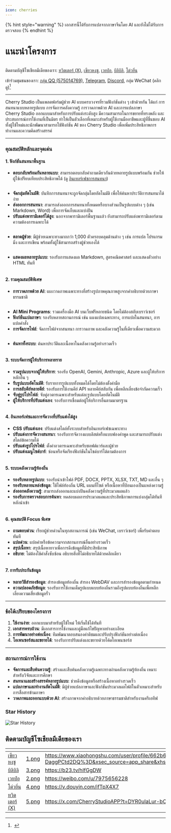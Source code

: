 ```yaml
---
icon: cherries
---
```


{% hint style="warning" %}
เอกสารนี้ได้รับการแปลจากภาษาจีนโดย AI และยังไม่ได้รับการตรวจสอบ
{% endhint %}

# แนะนำโครงการ

<figure><img src=".gitbook/assets/docs-readme-banner1.png" alt=""><figcaption></figcaption></figure>

ติดตามบัญชีโซเชียลมีเดียของเรา: [ทวิตเตอร์ (X)](https://x.com/CherryStudioAPP), [เซียวหงซู](https://www.xiaohongshu.com/user/profile/662b6853000000000b031d9a), [เวยป๋อ](https://weibo.com/u/7975656228), [บิลิบิลิ](https://space.bilibili.com/3546657515898892), [โต่วยิ่น](https://www.douyin.com/user/MS4wLjABAAAAmw9A54m5J0hHVMQY5eGrVJ-EHDoOS0hgJ6M1F9MN2Tn2V163A0xrC4_KVzfmQSxC)

เข้าร่วมชุมชนของเรา: [กลุ่ม QQ (575014769)](https://qm.qq.com/q/lo0D4qVZKi), [Telegram](https://t.me/CherryStudioAI), [Discord](https://discord.gg/wez8HtpxqQ), กลุ่ม WeChat (คลิกดู)[^1]

***

Cherry Studio เป็นแพลตฟอร์มผู้ช่วย AI แบบครบวงจรที่รวมฟังก์ชันต่าง ๆ เข้าด้วยกัน ได้แก่ การสนทนาแบบหลายรูปแบบ การจัดการคลังความรู้ การวาดภาพด้วย AI และการแปลภาษา  
Cherry Studio ออกแบบมาสำหรับการปรับแต่งระดับสูง มีความสามารถในการขยายที่ทรงพลัง และประสบการณ์การใช้งานที่เป็นมิตร ทำให้เป็นตัวเลือกที่เหมาะสำหรับผู้ใช้งานมืออาชีพและผู้ที่ชื่นชอบ AI ทั้งผู้ใช้ใหม่และนักพัฒนาสามารถใช้ฟังก์ชัน AI ของ Cherry Studio เพื่อเพิ่มประสิทธิภาพการทำงานและความคิดสร้างสรรค์

***

### **คุณสมบัติหลักและจุดเด่น**

#### **1. ฟังก์ชันสนทนาพื้นฐาน**

* **ตอบกลับพร้อมกันหลายแบบ**: สามารถตอบกลับคำถามเดียวกันด้วยหลายรูปแบบพร้อมกัน ช่วยให้ผู้ใช้เปรียบเทียบประสิทธิภาพได้ (ดู [อินเทอร์เฟซการสนทนา](cherrystudio/preview/chat.md))

<figure><img src=".gitbook/assets/docs-readme-1 (1).png" alt=""><figcaption></figcaption></figure>

* **จัดกลุ่มอัตโนมัติ**: บันทึกการสนทนาจะถูกจัดกลุ่มโดยอัตโนมัติ เพื่อให้ค้นหาประวัติการสนทนาได้ง่าย
* **ส่งออกการสนทนา**: สามารถส่งออกการสนทนาทั้งหมดหรือบางส่วนเป็นรูปแบบต่าง ๆ (เช่น Markdown, Word) เพื่อการจัดเก็บและแบ่งปัน
* **ปรับแต่งพารามิเตอร์ได้สูง**: นอกจากพารามิเตอร์พื้นฐานแล้ว ยังสามารถปรับแต่งพารามิเตอร์ตามความต้องการเฉพาะได้

<figure><img src=".gitbook/assets/docs-readme-2 (2).png" alt=""><figcaption></figcaption></figure>

* **ตลาดผู้ช่วย**: มีผู้ช่วยเฉพาะทางมากกว่า 1,000 ตัวครอบคลุมด้านต่าง ๆ เช่น การแปล โปรแกรมมิ่ง และการเขียน พร้อมทั้งผู้ใช้สามารถสร้างผู้ช่วยเองได้

<figure><img src=".gitbook/assets/docs-readme-4.png" alt=""><figcaption></figcaption></figure>

* **แสดงผลหลายรูปแบบ**: รองรับการแสดงผล Markdown, สูตรคณิตศาสตร์ และแสดงตัวอย่าง HTML ทันที

<figure><img src=".gitbook/assets/docs-readme-3 (1).png" alt=""><figcaption></figcaption></figure>

#### **2. รวมคุณสมบัติพิเศษ**

* **การวาดภาพด้วย AI**: แผงวาดภาพเฉพาะทางที่สร้างรูปภาพคุณภาพสูงจากคำอธิบายด้วยภาษาธรรมชาติ

<figure><img src=".gitbook/assets/docs-readme-5.png" alt=""><figcaption></figcaption></figure>

* **AI Mini Programs**: รวมเครื่องมือ AI บนเว็บฟรีหลายชนิด โดยไม่ต้องสลับเบราว์เซอร์
* **ฟังก์ชันแปลภาษา**: รองรับหลายสถานการณ์ เช่น แผงแปลเฉพาะทาง, การแปลในสนทนา, การแปลคำสั่ง
* **การจัดการไฟล์**: จัดการไฟล์จากสนทนา การวาดภาพ และคลังความรู้ในที่เดียวเพื่อความสะดวก

<figure><img src=".gitbook/assets/docs-readme-6.png" alt=""><figcaption></figcaption></figure>

* **ค้นหาทั้งระบบ**: ค้นหาประวัติและเนื้อหาในคลังความรู้อย่างรวดเร็ว

<figure><img src=".gitbook/assets/docs-readme-7.png" alt=""><figcaption></figcaption></figure>

#### **3. ระบบจัดการผู้ให้บริการหลายราย**

* **รวมรูปแบบจากผู้ให้บริการ**: รองรับ OpenAI, Gemini, Anthropic, Azure และผู้ให้บริการหลักอื่น ๆ
* **รับรูปแบบอัตโนมัติ**: รับรายการรูปแบบทั้งหมดได้โดยไม่ต้องตั้งค่ามือ
* **การสลับคีย์หลายคีย์**: รองรับการใช้งานคีย์ API หลายคีย์สลับกัน เพื่อหลีกเลี่ยงข้อจำกัดความเร็ว
* **จับคู่รูปโปรไฟล์**: จับคู่อวตารเฉพาะสำหรับแต่ละรูปแบบโดยอัตโนมัติ
* **ผู้ให้บริการที่ปรับแต่งเอง**: รองรับการเชื่อมต่อผู้ให้บริการอื่นตามมาตรฐาน

<figure><img src=".gitbook/assets/docs-readme-8.png" alt=""><figcaption></figcaption></figure>

#### **4. อินเทอร์เฟซและการจัดวางที่ปรับแต่งได้สูง**

* **CSS ปรับแต่งเอง**: ปรับแต่งสไตล์ทั้งระบบสำหรับอินเทอร์เฟซเฉพาะทาง
* **ปรับแต่งการจัดวางสนทนา**: รองรับการจัดวางแบบลิสต์หรือแบบฟองคำพูด และสามารถปรับแต่งสไตล์ข้อความได้
* **ปรับแต่งรูปโปรไฟล์**: ตั้งค่าอวตารเฉพาะสำหรับซอฟต์แวร์และผู้ช่วย
* **ปรับแต่งเมนูไซด์บาร์**: ซ่อนหรือจัดเรียงฟังก์ชันในไซด์บาร์ได้ตามต้องการ

<figure><img src=".gitbook/assets/docs-readme-9.png" alt=""><figcaption></figcaption></figure>

#### **5. ระบบคลังความรู้ท้องถิ่น**

* **รองรับหลายรูปแบบ**: รองรับนำเข้าไฟล์ PDF, DOCX, PPTX, XLSX, TXT, MD และอื่น ๆ
* **รองรับหลายแหล่งข้อมูล**: ใช้ไฟล์ท้องถิ่น URL แผนที่ไซต์ หรือเนื้อหาที่ป้อนเองเป็นแหล่งความรู้
* **ส่งออกคลังความรู้**: สามารถส่งออกและแบ่งปันคลังความรู้ที่ประมวลผลแล้ว
* **รองรับการตรวจสอบการค้นหา**: ทดสอบผลการประมวลผลและประสิทธิภาพการแบ่งกลุ่มได้ทันทีหลังนำเข้า

<figure><img src=".gitbook/assets/docs-readme-10.png" alt=""><figcaption></figcaption></figure>

#### **6. คุณสมบัติ Focus พิเศษ**

* **ถามตอบด่วน**: เรียกผู้ช่วยด่วนในทุกสถานการณ์ (เช่น WeChat, เบราว์เซอร์) เพื่อรับคำตอบทันที
* **แปลด่วน**: แปลคำหรือข้อความจากสถานการณ์อื่นอย่างรวดเร็ว
* **สรุปเนื้อหา**: สรุปเนื้อหายาวเพื่อการดึงข้อมูลที่มีประสิทธิภาพ
* **อธิบาย**: ไม่ต้องใช้คำสั่งซับซ้อน อธิบายสิ่งที่ไม่อธิบายได้ด้วยคลิกเดียว

<figure><img src=".gitbook/assets/docs-readme-11.png" alt=""><figcaption></figcaption></figure>

#### **7. การรับประกันข้อมูล**

* **หลายวิธีสำรองข้อมูล**: สำรองข้อมูลท้องถิ่น สำรอง WebDAV และการสำรองข้อมูลตามกำหนด
* **ความปลอดภัยข้อมูล**: รองรับการใช้งานเต็มรูปแบบแบบท้องถิ่นรวมถึงรูปแบบท้องถิ่นเพื่อหลีกเลี่ยงความเสี่ยงข้อมูลรั่ว

***

### **ข้อได้เปรียบของโครงการ**

1. **ใช้งานง่าย**: ออกแบบมาสำหรับผู้ใช้ใหม่ ให้เริ่มใช้ได้ทันที
2. **เอกสารครบถ้วน**: มีเอกสารการใช้งานและคู่มือแก้ไขปัญหาอย่างละเอียด
3. **การพัฒนาอย่างต่อเนื่อง**: ทีมพัฒนาตอบสนองคำติชมและปรับปรุงฟังก์ชันอย่างต่อเนื่อง
4. **โอเพนซอร์สและขยายได้**: รองรับการปรับแต่งและขยายด้วยโค้ดโอเพนซอร์ส

***

### **สถานการณ์การใช้งาน**

* **จัดการและสืบค้นความรู้**: สร้างและสืบค้นคลังความรู้เฉพาะทางผ่านคลังความรู้ท้องถิ่น เหมาะสำหรับวิจัยและการศึกษา
* **สนทนาและสร้างสรรค์หลายรูปแบบ**: ช่วยดึงข้อมูลหรือสร้างเนื้อหาอย่างรวดเร็ว
* **แปลภาษาและทำงานอัตโนมัติ**: มีผู้ช่วยแปลภาษาและฟังก์ชันประมวลผลไฟล์ในตัวเหมาะสำหรับการสื่อสารข้ามภาษา
* **วาดภาพและออกแบบด้วย AI**: สร้างภาพจากคำอธิบายด้วยภาษาธรรมชาติสำหรับงานครีเอทีฟ

### Star History

![Star History](https://urlscan.io/liveshot/?width=1300\&height=620\&url=https://cherrystarhistory.ocool.online/)

## ติดตามบัญชีโซเชียลมีเดียของเรา

<table data-view="cards"><thead><tr><th></th><th data-hidden data-card-cover data-type="files"></th><th data-hidden data-card-target data-type="content-ref"></th></tr></thead><tbody><tr><td><a href="https://www.xiaohongshu.com/user/profile/662b6853000000000b031d9a?xsec_token=YB_1nKvlH4r5hPYVVbbsNHF8Y6n6AKlm5-DaggPCtd2DQ%3D&#x26;xsec_source=app_share&#x26;xhsshare=CopyLink&#x26;appuid=662b6853000000000b031d9a&#x26;apptime=1738627324&#x26;share_id=ace5db41b5954fab8d98a2a7865a62bc&#x26;share_channel=copy_link">เซียวหงซู</a></td><td><a href=".gitbook/assets/1.png">1.png</a></td><td><a href="https://www.xiaohongshu.com/user/profile/662b6853000000000b031d9a?xsec_token=YB_1nKvlH4r5hPYVVbbsNHF8Y6n6AKlm5-DaggPCtd2DQ%3D&#x26;xsec_source=app_share&#x26;xhsshare=CopyLink&#x26;appuid=662b6853000000000b031d9a&#x26;apptime=1738627324&#x26;share_id=ace5db41b5954fab8d98a2a7865a62bc&#x26;share_channel=copy_link">https://www.xiaohongshu.com/user/profile/662b6853000000000b031d9a?xsec_token=YB_1nKvlH4r5hPYVVbbsNHF8Y6n6AKlm5-DaggPCtd2DQ%3D&#x26;xsec_source=app_share&#x26;xhsshare=CopyLink&#x26;appuid=662b6853000000000b031d9a&#x26;apptime=1738627324&#x26;share_id=ace5db41b5954fab8d98a2a7865a62bc&#x26;share_channel=copy_link</a></td></tr><tr><td><a href="https://b23.tv/hIfGgDW">บิลิบิลิ</a></td><td><a href=".gitbook/assets/3.png">3.png</a></td><td><a href="https://b23.tv/hIfGgDW">https://b23.tv/hIfGgDW</a></td></tr><tr><td><a href="https://weibo.com/u/7975656228">เวยป๋อ</a></td><td><a href=".gitbook/assets/2.png">2.png</a></td><td><a href="https://weibo.com/u/7975656228">https://weibo.com/u/7975656228</a></td></tr><tr><td><a href="https://v.douyin.com/ifTpX4X7">โต่วยิ่น</a></td><td><a href=".gitbook/assets/4.png">4.png</a></td><td><a href="https://v.douyin.com/ifTpX4X7">https://v.douyin.com/ifTpX4X7</a></td></tr><tr><td><a href="https://x.com/CherryStudioAPP?t=DYR0ulaLur-bO4Us3bG79A&#x26;s=05">ทวิตเตอร์ (X)</a></td><td><a href=".gitbook/assets/5.png">5.png</a></td><td><a href="https://x.com/CherryStudioAPP?t=DYR0ulaLur-bO4Us3bG79A&#x26;s=05">https://x.com/CherryStudioAPP?t=DYR0ulaLur-bO4Us3bG79A&#x26;s=05</a></td></tr></tbody></table>

[^1]: <img src=".gitbook/assets/微信群二维码.png" alt="" data-size="original">